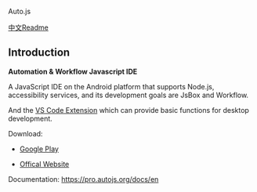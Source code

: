  Auto.js

[中文Readme](https://github.com/hyb1996/Auto.js/blob/master/Readme.md)

## Introduction

**Automation & Workflow Javascript IDE**

A JavaScript IDE on the Android platform that supports Node.js, accessibility services, and its development goals are JsBox and Workflow.

And the [VS Code Extension](https://marketplace.visualstudio.com/items?itemName=hyb1996.auto-js-pro-ext) which can provide basic functions for desktop development.

Download: 
* [Google Play](https://play.google.com/store/apps/details?id=org.autojs.autojspro)

* [Offical Website](https://pro.autojs.org)

Documentation: https://pro.autojs.org/docs/en